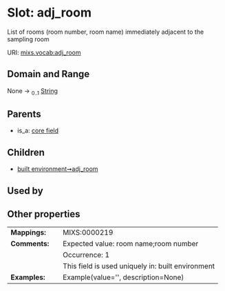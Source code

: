 
# Slot: adj_room


List of rooms (room number, room name) immediately adjacent to the sampling room

URI: [mixs.vocab:adj_room](https://w3id.org/mixs/vocab/adj_room)


## Domain and Range

None &#8594;  <sub>0..1</sub> [String](types/String.md)

## Parents

 *  is_a: [core field](core_field.md)

## Children

 *  [built environment➞adj_room](built_environment_adj_room.md)

## Used by


## Other properties

|  |  |  |
| --- | --- | --- |
| **Mappings:** | | MIXS:0000219 |
| **Comments:** | | Expected value: room name;room number |
|  | | Occurrence: 1 |
|  | | This field is used uniquely in: built environment |
| **Examples:** | | Example(value='', description=None) |

